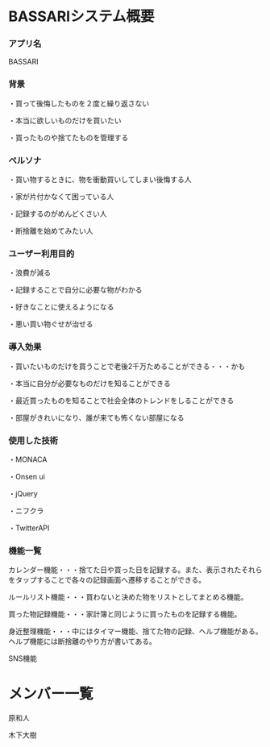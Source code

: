 # BASSARIシステム概要

### アプリ名

BASSARI

### 背景

・買って後悔したものを２度と繰り返さない

・本当に欲しいものだけを買いたい

・買ったものや捨てたものを管理する

### ペルソナ

・買い物するときに、物を衝動買いしてしまい後悔する人

・家が片付かなくて困っている人

・記録するのがめんどくさい人

・断捨離を始めてみたい人

### ユーザー利用目的

・浪費が減る

・記録することで自分に必要な物がわかる

・好きなことに使えるようになる

・悪い買い物ぐせが治せる

### 導入効果

・買いたいものだけを買うことで老後2千万ためることができる・・・かも

・本当に自分が必要なものだけを知ることができる

・最近買ったものを知ることで社会全体のトレンドをしることができる

・部屋がきれいになり、誰が来ても怖くない部屋になる

### 使用した技術

・MONACA

・Onsen ui

・jQuery

・ニフクラ

・TwitterAPI

### 機能一覧

カレンダー機能・・・捨てた日や買った日を記録する。また、表示されたそれらをタップすることで各々の記録画面へ遷移することができる。

ルールリスト機能・・・買わないと決めた物をリストとしてまとめる機能。

買った物記録機能・・・家計簿と同じように買ったものを記録する機能。

身近整理機能・・・中にはタイマー機能、捨てた物の記録、ヘルプ機能がある。ヘルプ機能には断捨離のやり方が書いてある。

SNS機能

# メンバー一覧

原和人

木下大樹
